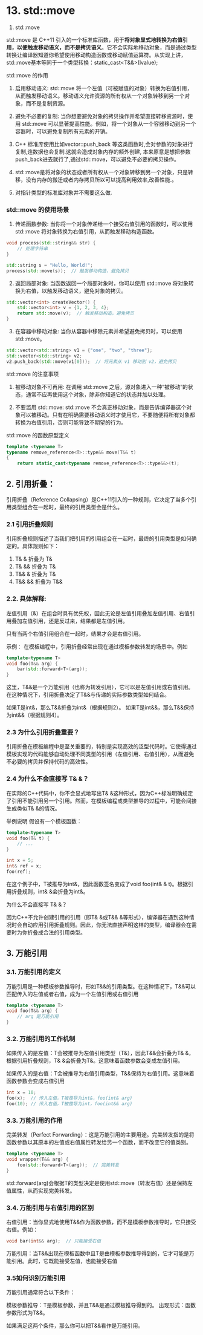 # 13. std::move

1. std::move
<utility>

std::move 是 C++11 引入的一个标准库函数，用于**将对象显式地转换为右值引用，以便触发移动语义，而不是拷贝语义**。它不会实际地移动对象，而是通过类型转换让编译器知道你希望使用移动构造函数或移动赋值运算符。从实现上讲，std::move基本等同于一个类型转换：static_cast<T&&>(lvalue);

std::move 的作用
  1. 启用移动语义: std::move 将一个左值（可被赋值的对象）转换为右值引用，从而触发移动语义。移动语义允许资源的所有权从一个对象转移到另一个对象，而不是复制资源。

  2. 避免不必要的复制: 当你想要避免对象的拷贝操作并希望直接转移资源时，使用 std::move 可以显著提高性能。例如，将一个对象从一个容器移动到另一个容器时，可以避免复制所有元素的开销。

1. C++ 标准库使用比如vector::push_back 等这类函数时,会对参数的对象进行复制,连数据也会复制.这就会造成对象内存的额外创建, 本来原意是想把参数push_back进去就行了,通过std::move，可以避免不必要的拷贝操作。
2. std::move是将对象的状态或者所有权从一个对象转移到另一个对象，只是转移，没有内存的搬迁或者内存拷贝所以可以提高利用效率,改善性能.。
3. 对指针类型的标准库对象并不需要这么做.

### std::move 的使用场景

1. 传递函数参数: 当你将一个对象传递给一个接受右值引用的函数时，可以使用 std::move 将对象转换为右值引用，从而触发移动构造函数。
```cpp
void process(std::string&& str) {
    // 处理字符串
}

std::string s = "Hello, World!";
process(std::move(s));  // 触发移动构造，避免拷贝
```
2. 返回局部对象: 当函数返回一个局部对象时，你可以使用 std::move 将对象转换为右值，以触发移动语义，避免对象的拷贝。
```cpp
std::vector<int> createVector() {
    std::vector<int> v = {1, 2, 3, 4};
    return std::move(v);  // 触发移动构造，避免拷贝
}
```
3. 在容器中移动对象: 当你从容器中移除元素并希望避免拷贝时，可以使用 std::move。
```cpp
std::vector<std::string> v1 = {"one", "two", "three"};
std::vector<std::string> v2;
v2.push_back(std::move(v1[0]));  // 将元素从 v1 移动到 v2，避免拷贝

```

std::move 的注意事项
  1. 被移动对象不可再用: 在调用 std::move 之后，源对象进入一种“被移动”的状态，通常不应再使用这个对象，除非你知道它的状态并加以处理。

  2. 不要滥用 std::move: std::move 不会真正移动对象，而是告诉编译器这个对象可以被移动。只有在明确需要移动语义时才使用它，不要随便将所有对象都转换为右值引用，否则可能导致不期望的行为。



std::move 的函数原型定义
```cpp
template <typename T>
typename remove_reference<T>::type&& move(T&& t)
{
	return static_cast<typename remove_reference<T>::type&&>(t);
```


## 2. 引用折叠：
引用折叠（Reference Collapsing）是C++11引入的一种规则，它决定了当多个引用类型组合在一起时，最终的引用类型会是什么。

### 2.1 引用折叠规则

引用折叠规则描述了当我们把引用的引用组合在一起时，最终的引用类型是如何确定的。具体规则如下：

 1. T& & 折叠为 T&
 2. T& && 折叠为 T&
 3. T&& & 折叠为 T&
 4. T&& && 折叠为 T&&

### 2.2. 具体解释:
  左值引用（&）在组合时具有优先权，因此无论是左值引用叠加左值引用、右值引用叠加左值引用，还是反过来，结果都是左值引用。

  只有当两个右值引用组合在一起时，结果才会是右值引用。

示例：
在模板编程中，引用折叠经常出现在通过模板参数转发的场景中。例如
```cpp
template<typename T>
void foo(T&& arg) {
    bar(std::forward<T>(arg));
}
```
这里，T&&是一个万能引用（也称为转发引用），它可以是左值引用或右值引用。在这种情况下，引用折叠决定了T&&与传递的实际参数类型如何结合。
  
  如果T是int&，那么T&&折叠为int&（根据规则2）。
  如果T是int&&，那么T&&保持为int&&（根据规则4）。

### 2.3 为什么引用折叠重要？
  
  引用折叠在模板编程中是至关重要的，特别是实现高效的泛型代码时。它使得通过模板实现的代码能够自动处理不同类型的引用（左值引用、右值引用），从而避免不必要的拷贝并保持代码的高效性。

### 2.4 为什么不会直接写 T& &？

在实际的C++代码中，你不会显式地写出T& &这种形式，因为C++标准明确规定了引用不能引用另一个引用。然而，在模板编程或类型推导的过程中，可能会间接生成类似T& &的情况。

举例说明
假设有一个模板函数：
```cpp
template<typename T>
void foo(T& t) {
    // ...
}

int x = 5;
int& ref = x;
foo(ref);

```
在这个例子中，T被推导为int&，因此函数签名变成了void foo(int& & t)。根据引用折叠规则，int& &会折叠为int&。

为什么不会直接写 T& &？
  
  因为C++不允许创建引用的引用（即T& &或T&& &等形式），编译器在遇到这种情况时会自动应用引用折叠规则。因此，你无法直接声明这样的类型，编译器会在需要时为你折叠成合法的引用类型。


## 3. 万能引用
### 3.1. 万能引用的定义
  万能引用是一种模板参数推导时，形如T&&的引用类型。在这种情况下，T&&可以匹配传入的左值或者右值，成为一个左值引用或右值引用

```cpp
template <typename T>
void foo(T&& arg) {
    // arg 是万能引用
}

```
### 3.2. 万能引用的工作机制
  如果传入的是左值：T会被推导为左值引用类型（T&），因此T&&会折叠为T& &，根据引用折叠规则，T& &会折叠为T&。这意味着函数参数会变成左值引用。

  如果传入的是右值：T会被推导为右值引用类型，T&&保持为右值引用。这意味着函数参数会变成右值引用  
```cpp
int x = 10;
foo(x);  // 传入左值，T被推导为int&，foo(int& arg)
foo(10); // 传入右值，T被推导为int，foo(int&& arg)

```

### 3.3. 万能引用的作用
  完美转发（Perfect Forwarding）：这是万能引用的主要用途。完美转发指的是将函数参数以其原本的左值或右值属性转发给另一个函数，而不改变它的值类别。
```cpp
template <typename T>
void wrapper(T&& arg) {
    foo(std::forward<T>(arg));  // 完美转发
}

```
std::forward<T>(arg)会根据T的类型决定是使用std::move（转发右值）还是保持左值属性，从而实现完美转发。

### 3.4. 万能引用与右值引用的区别

右值引用：当你显式地使用T&&作为函数参数，而不是模板参数推导时，它只接受右值。例如：
```cpp
void bar(int&& arg);  // 只能接受右值

```
万能引用：当T&&出现在模板函数中且T是由模板参数推导得到的，它才可能是万能引用。此时，它既能接受左值，也能接受右值

### 3.5如何识别万能引用

万能引用通常符合以下条件：

  模板参数推导：T是模板参数，并且T&&是通过模板推导得到的。
  出现形式：函数参数形式为T&&。

如果满足这两个条件，那么你可以把T&&看作是万能引用。





